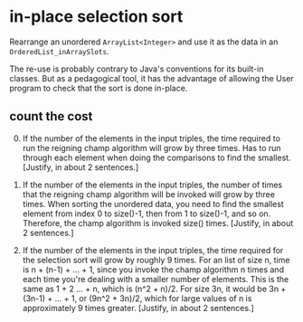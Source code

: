 # in-place selection sort

Rearrange
an unordered `ArrayList<Integer>`
and use it as the data in an `OrderedList_inArraySlots`.

The re-use is probably contrary to Java's conventions
for its built-in classes. But as a pedagogical tool,
it has the advantage of allowing
the User program to check that the sort
is done in-place.

## count the cost

0. If the number of the elements in the input triples,
the time required to run the reigning champ algorithm
will grow by three times. Has to run through each element
when doing the comparisons to find the smallest.
[Justify, in about 2 sentences.]

0. If the number of the elements in the input triples,
the number of times that the reigning champ algorithm
will be invoked will grow by three times. When sorting the
unordered data, you need to find the smallest element from
index 0 to size()-1, then from 1 to size()-1, and so on.
Therefore, the champ algorithm is invoked size() times.
[Justify, in about 2 sentences.]

0. If the number of the elements in the input triples,
the time required for the selection sort
will grow by roughly 9 times. For an list of size n,
time is n + (n-1) + ... + 1, since you invoke the champ algorithm
n times and each time you're dealing with a smaller number of elements.
This is the same as 1 + 2 ... + n, which is (n^2 + n)/2. For size 3n,
it would be 3n + (3n-1) + ... + 1, or (9n^2 + 3n)/2,
which for large values of n is approximately 9 times greater.
[Justify, in about 2 sentences.]
